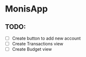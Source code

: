 # MonisApp

## TODO:

- [ ] Create button to add new account
- [ ] Create Transactions view
- [ ] Create Budget view
